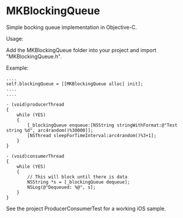 MKBlockingQueue
===============

Simple bocking queue implementation in Objective-C.

Usage:

Add the MKBlockingQueue folder into your project and import "MKBlockingQueue.h".

Example:

    ....
    self.blockingQueue = [[MKBlockingQueue alloc] init];
    ....
    ....
    
    - (void)producerThread
    {
        while (YES)
        {
            [_blockingQueue enqueue:[NSString stringWithFormat:@"Test string %d", arc4random()%30000]];
            [NSThread sleepForTimeInterval:arc4random()%3+1];
        }
    }

    - (void)consumerThread
    {
        while (YES)
        {
            // This will block until there is data
            NSString *s = [_blockingQueue dequeue];
            NSLog(@"Dequeued: %@", s];
        }
    }

See the project ProducerConsumerTest for a working iOS sample.
